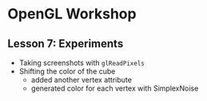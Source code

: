 # OpenGL Workshop

## Lesson 7: Experiments

- Taking screenshots with ```glReadPixels```
- Shifting the color of the cube
	- added another vertex attribute
	- generated color for each vertex with SimplexNoise
